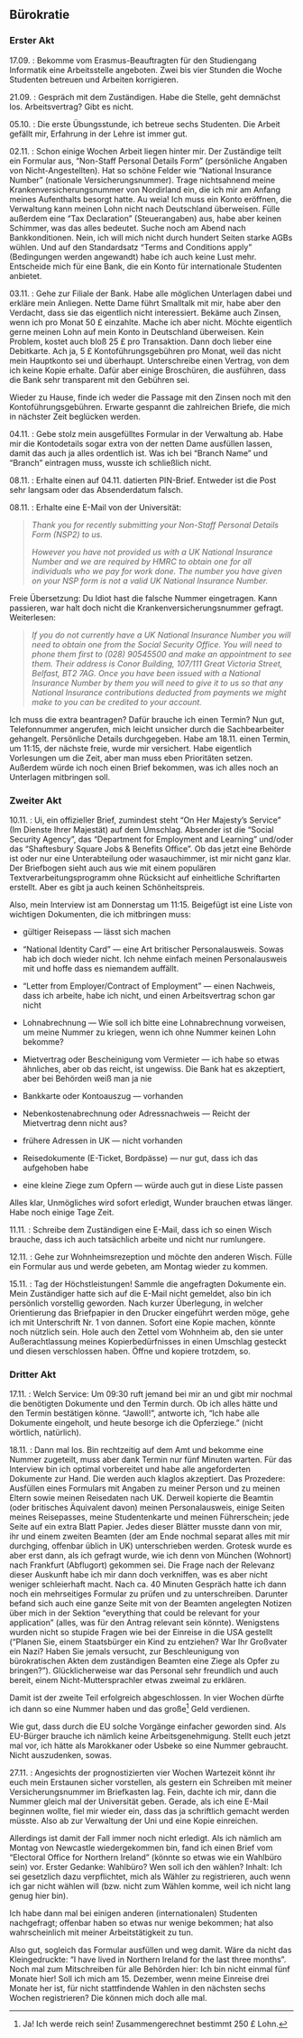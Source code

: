 ## Bürokratie

### Erster Akt

17.09.
: Bekomme vom Erasmus-Beauftragten für den Studiengang Informatik eine
Arbeitsstelle angeboten. Zwei bis vier Stunden die Woche Studenten
betreuen und Arbeiten korrigieren.

21.09.
: Gespräch mit dem Zuständigen. Habe die Stelle, geht demnächst los.
Arbeitsvertrag? Gibt es nicht.

05.10.
: Die erste Übungsstunde, ich betreue sechs Studenten. Die Arbeit gefällt
mir, Erfahrung in der Lehre ist immer gut.

02.11.
: Schon einige Wochen Arbeit liegen hinter mir. Der Zuständige teilt ein
Formular aus, “Non-Staff Personal Details Form” (persönliche Angaben von
Nicht-Angestellten). Hat so schöne Felder wie “National Insurance
Number” (nationale Versicherungsnummer). Trage nichtsahnend meine
Krankenversicherungsnummer von Nordirland ein, die ich mir am Anfang
meines Aufenthalts besorgt hatte. Au weia! Ich muss ein Konto eröffnen,
die Verwaltung kann meinen Lohn nicht nach Deutschland überweisen. Fülle
außerdem eine “Tax Declaration” (Steuerangaben) aus, habe aber keinen
Schimmer, was das alles bedeutet. Suche noch am Abend nach
Bankkonditionen. Nein, ich will mich nicht durch hundert Seiten starke
AGBs wühlen. Und auf den Standardsatz “Terms and Conditions apply”
(Bedingungen werden angewandt) habe ich auch keine Lust mehr. Entscheide
mich für eine Bank, die ein Konto für internationale Studenten anbietet.

03.11.
: Gehe zur Filiale der Bank. Habe alle möglichen Unterlagen dabei und
  erkläre mein Anliegen. Nette Dame führt Smalltalk mit mir, habe aber den
  Verdacht, dass sie das eigentlich nicht interessiert. Bekäme auch
  Zinsen, wenn ich pro Monat 50 £ einzahlte. Mache ich aber nicht. Möchte
  eigentlich gerne meinen Lohn auf mein Konto in Deutschland überweisen.
  Kein Problem, kostet auch bloß 25 £ pro Transaktion. Dann doch lieber
  eine Debitkarte. Ach ja, 5 £ Kontoführungsgebühren pro Monat, weil das
  nicht mein Hauptkonto sei und überhaupt. Unterschreibe einen Vertrag,
  von dem ich keine Kopie erhalte. Dafür aber einige Broschüren, die
  ausführen, dass die Bank sehr transparent mit den Gebühren sei.

  Wieder zu Hause, finde ich weder die Passage mit den Zinsen noch mit den
  Kontoführungsgebühren. Erwarte gespannt die zahlreichen Briefe, die mich
  in nächster Zeit beglücken werden.

04.11.
: Gebe stolz mein ausgefülltes Formular in der Verwaltung ab. Habe mir die
Kontodetails sogar extra von der netten Dame ausfüllen lassen, damit das
auch ja alles ordentlich ist. Was ich bei “Branch Name” und “Branch”
eintragen muss, wusste ich schließlich nicht.

08.11.
: Erhalte einen auf 04.11. datierten PIN-Brief. Entweder ist die Post sehr
langsam oder das Absenderdatum falsch.

08.11.
: Erhalte eine E-Mail von der Universität:

  > *Thank you for recently submitting your Non-Staff Personal Details
  > Form (NSP2) to us.*
  >
  > *However you have not provided us with a UK National Insurance Number
  > and we are required by HMRC to obtain one for all individuals who we
  > pay for work done. The number you have given on your NSP form is not a
  > valid UK National Insurance Number.*

  Freie Übersetzung: Du Idiot hast die falsche Nummer eingetragen. Kann
  passieren, war halt doch nicht die Krankenversicherungsnummer gefragt.
  Weiterlesen:

  > *If you do not currently have a UK National Insurance Number you will
  > need to obtain one from the Social Security Office. You will need to
  > phone them first to (028) 90545500 and make an appointment to see
  > them. Their address is Conor Building, 107/111 Great Victoria Street,
  > Belfast, BT2 7AG. Once you have been issued with a National Insurance
  > Number by them you will need to give it to us so that any National
  > Insurance contributions deducted from payments we might make to you
  > can be credited to your account.*

  Ich muss die extra beantragen? Dafür brauche ich einen Termin? Nun gut,
  Telefonnummer angerufen, mich leicht unsicher durch die Sachbearbeiter
  gehangelt. Persönliche Details durchgegeben. Habe am 18.11. einen
  Termin, um 11:15, der nächste freie, wurde mir versichert. Habe
  eigentlich Vorlesungen um die Zeit, aber man muss eben Prioritäten
  setzen. Außerdem würde ich noch einen Brief bekommen, was ich alles noch
  an Unterlagen mitbringen soll.

### Zweiter Akt

10.11.
: Ui, ein offizieller Brief, zumindest steht “On Her Majesty’s Service”
  (Im Dienste Ihrer Majestät) auf dem Umschlag. Absender ist die “Social
  Security Agency”, das “Department for Employment and Learning” und/oder
  das “Shaftesbury Square Jobs & Benefits Office”. Ob das jetzt eine
  Behörde ist oder nur eine Unterabteilung oder wasauchimmer, ist mir
  nicht ganz klar. Der Briefbogen sieht auch aus wie mit einem populären
  Textverarbeitungsprogramm ohne Rücksicht auf einheitliche Schriftarten
  erstellt. Aber es gibt ja auch keinen Schönheitspreis.

  Also, mein Interview ist am Donnerstag um 11:15. Beigefügt ist eine
  Liste von wichtigen Dokumenten, die ich mitbringen muss:

  -   gültiger Reisepass — lässt sich machen

  -   “National Identity Card” — eine Art britischer Personalausweis.
      Sowas hab ich doch wieder nicht. Ich nehme einfach meinen
      Personalausweis mit und hoffe dass es niemandem auffällt.

  -   “Letter from Employer/Contract of Employment” — einen Nachweis, dass
      ich arbeite, habe ich nicht, und einen Arbeitsvertrag schon gar
      nicht

  -   Lohnabrechnung — Wie soll ich bitte eine Lohnabrechnung vorweisen,
      um meine Nummer zu kriegen, wenn ich ohne Nummer keinen Lohn
      bekomme?

  -   Mietvertrag oder Bescheinigung vom Vermieter — ich habe so etwas
      ähnliches, aber ob das reicht, ist ungewiss. Die Bank hat es
      akzeptiert, aber bei Behörden weiß man ja nie

  -   Bankkarte oder Kontoauszug — vorhanden

  -   Nebenkostenabrechnung oder Adressnachweis — Reicht der Mietvertrag
      denn nicht aus?

  -   frühere Adressen in UK — nicht vorhanden

  -   Reisedokumente (E-Ticket, Bordpässe) — nur gut, dass ich das
      aufgehoben habe

  -   eine kleine Ziege zum Opfern — würde auch gut in diese Liste passen

  Alles klar, Unmögliches wird sofort erledigt, Wunder brauchen etwas
  länger. Habe noch einige Tage Zeit.

11.11.
: Schreibe dem Zuständigen eine E-Mail, dass ich so einen Wisch brauche,
dass ich auch tatsächlich arbeite und nicht nur rumlungere.

12.11.
: Gehe zur Wohnheimsrezeption und möchte den anderen Wisch. Fülle ein
Formular aus und werde gebeten, am Montag wieder zu kommen.

15.11.
: Tag der Höchstleistungen! Sammle die angefragten Dokumente ein. Mein
Zuständiger hatte sich auf die E-Mail nicht gemeldet, also bin ich
persönlich vorstellig geworden. Nach kurzer Überlegung, in welcher
Orientierung das Briefpapier in den Drucker eingeführt werden möge, gehe
ich mit Unterschrift Nr. 1 von dannen. Sofort eine Kopie machen, könnte
noch nützlich sein. Hole auch den Zettel vom Wohnheim ab, den sie unter
Außerachtlassung meines Kopierbedürfnisses in einen Umschlag gesteckt
und diesen verschlossen haben. Öffne und kopiere trotzdem, so.

### Dritter Akt

17.11.
: Welch Service: Um 09:30 ruft jemand bei mir an und gibt mir nochmal die
benötigten Dokumente und den Termin durch. Ob ich alles hätte und den
Termin bestätigen könne. “Jawoll!”, antworte ich, “Ich habe alle
Dokumente eingeholt, und heute besorge ich die Opferziege.” (nicht
wörtlich, natürlich).

18.11.
: Dann mal los. Bin rechtzeitig auf dem Amt und bekomme eine Nummer
  zugeteilt, muss aber dank Termin nur fünf Minuten warten. Für das
  Interview bin ich optimal vorbereitet und habe alle angeforderten
  Dokumente zur Hand. Die werden auch klaglos akzeptiert. Das Prozedere:
  Ausfüllen eines Formulars mit Angaben zu meiner Person und zu meinen
  Eltern sowie meinen Reisedaten nach UK. Derweil kopierte die Beamtin
  (oder britisches Äquivalent davon) meinen Personalausweis, einige Seiten
  meines Reisepasses, meine Studentenkarte und meinen Führerschein; jede
  Seite auf ein extra Blatt Papier. Jedes dieser Blätter musste dann von
  mir, ihr und einem zweiten Beamten (der am Ende nochmal separat alles
  mit mir durchging, offenbar üblich in UK) unterschrieben werden. Grotesk
  wurde es aber erst dann, als ich gefragt wurde, wie ich denn von München
  (Wohnort) nach Frankfurt (Abflugort) gekommen sei. Die Frage nach der
  Relevanz dieser Auskunft habe ich mir dann doch verkniffen, was es aber
  nicht weniger schleierhaft macht. Nach ca. 40 Minuten Gespräch hatte ich
  dann noch ein mehrseitiges Formular zu prüfen und zu unterschreiben.
  Darunter befand sich auch eine ganze Seite mit von der Beamten
  angelegten Notizen über mich in der Sektion “everything that could be
  relevant for your application” (alles, was für den Antrag relevant sein
  könnte). Wenigstens wurden nicht so stupide Fragen wie bei der Einreise
  in die USA gestellt (“Planen Sie, einem Staatsbürger ein Kind zu
  entziehen? War Ihr Großvater ein Nazi? Haben Sie jemals versucht, zur
  Beschleunigung von bürokratischen Akten dem zuständigen Beamten eine
  Ziege als Opfer zu bringen?”). Glücklicherweise war das Personal sehr
  freundlich und auch bereit, einem Nicht-Muttersprachler etwas zweimal zu
  erklären.

  Damit ist der zweite Teil erfolgreich abgeschlossen. In vier Wochen
  dürfte ich dann so eine Nummer haben und das große[^6_1] Geld verdienen.

  Wie gut, dass durch die EU solche Vorgänge einfacher geworden sind. Als
  EU-Bürger brauche ich nämlich keine Arbeitsgenehmigung. Stellt euch
  jetzt mal vor, ich hätte als Marokkaner oder Usbeke so eine Nummer
  gebraucht. Nicht auszudenken, sowas.

27.11.
: Angesichts der prognostizierten vier Wochen Wartezeit könnt ihr euch
  mein Erstaunen sicher vorstellen, als gestern ein Schreiben mit meiner
  Versicherungsnummer im Briefkasten lag. Fein, dachte ich mir, dann die
  Nummer gleich mal der Universität geben. Gerade, als ich eine E-Mail
  beginnen wollte, fiel mir wieder ein, dass das ja schriftlich gemacht
  werden müsste. Also ab zur Verwaltung der Uni und eine Kopie einreichen.

  Allerdings ist damit der Fall immer noch nicht erledigt. Als ich nämlich
  am Montag von Newcastle wiedergekommen bin, fand ich einen Brief vom
  “Electoral Office for Northern Ireland” (könnte so etwas wie ein
  Wahlbüro sein) vor. Erster Gedanke: Wahlbüro? Wen soll ich den wählen?
  Inhalt: Ich sei gesetzlich dazu verpflichtet, mich als Wähler zu
  registrieren, auch wenn ich gar nicht wählen will (bzw. nicht zum Wählen
  komme, weil ich nicht lang genug hier bin).

  Ich habe dann mal bei einigen anderen (internationalen) Studenten
  nachgefragt; offenbar haben so etwas nur wenige bekommen; hat also
  wahrscheinlich mit meiner Arbeitstätigkeit zu tun.

  Also gut, sogleich das Formular ausfüllen und weg damit. Wäre da nicht
  das Kleingedruckte: “I have lived in Northern Ireland for the last three
  months”. Noch mal zum Mitschreiben für alle Behörden hier: Ich bin nicht
  einmal fünf Monate hier! Soll ich mich am 15. Dezember, wenn meine
  Einreise drei Monate her ist, für nicht stattfindende Wahlen in den
  nächsten sechs Wochen registrieren? Die können mich doch alle mal.

[^6_1]: Ja! Ich werde reich sein! Zusammengerechnet bestimmt 250 £ Lohn.

